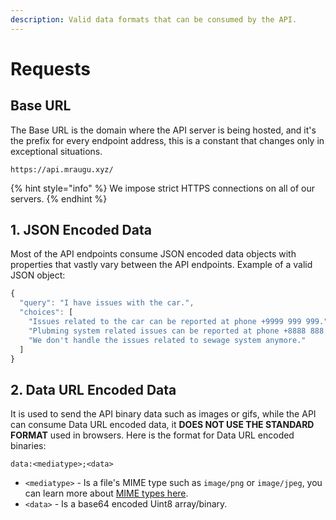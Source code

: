 ```yaml
---
description: Valid data formats that can be consumed by the API.
---
```


# Requests

## Base URL

The Base URL is the domain where the API server is being hosted, and it's the prefix for every endpoint address, this is a constant that changes only in exceptional situations. 

```text
https://api.mraugu.xyz/
```

{% hint style="info" %}
We impose strict HTTPS connections on all of our servers.
{% endhint %}

## 1. JSON Encoded Data

Most of the API endpoints consume JSON encoded data objects with properties that vastly vary between the API endpoints. Example of a valid JSON object:

```javascript
{
  "query": "I have issues with the car.",
  "choices": [
    "Issues related to the car can be reported at phone +9999 999 999.",
    "Plubming system related issues can be reported at phone +8888 888 888.",
    "We don't handle the issues related to sewage system anymore."
  ]
}
```

## 2. Data URL Encoded Data

It is used to send the API binary data such as images or gifs, while the API can consume Data URL encoded data, it **DOES NOT USE THE STANDARD FORMAT** used in browsers. Here is the format for Data URL encoded binaries:

```markup
data:<mediatype>;<data>
```

* `<mediatype>` - Is a file's MIME type such as `image/png` or `image/jpeg`, you can learn more about [MIME types here](https://developer.mozilla.org/en-US/docs/Web/HTTP/Basics_of_HTTP/MIME_types).
* `<data>` - Is a base64 encoded Uint8 array/binary.

